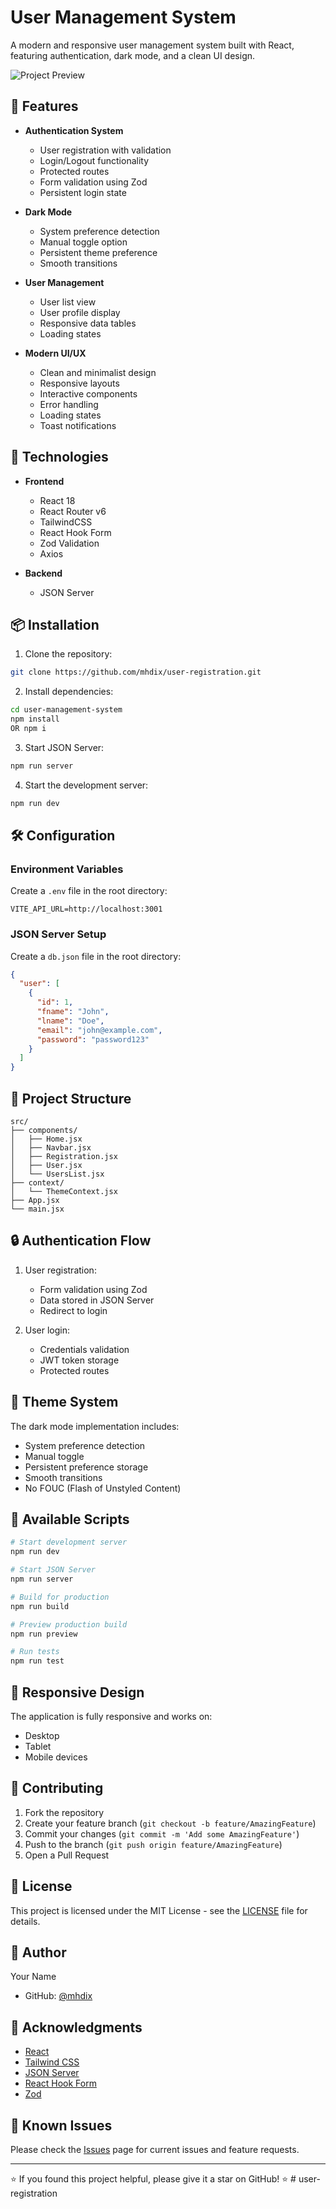 # User Management System

A modern and responsive user management system built with React, featuring authentication, dark mode, and a clean UI design.

![Project Preview](preview.gif)

## 🌟 Features

- **Authentication System**

  - User registration with validation
  - Login/Logout functionality
  - Protected routes
  - Form validation using Zod
  - Persistent login state

- **Dark Mode**

  - System preference detection
  - Manual toggle option
  - Persistent theme preference
  - Smooth transitions

- **User Management**

  - User list view
  - User profile display
  - Responsive data tables
  - Loading states

- **Modern UI/UX**
  - Clean and minimalist design
  - Responsive layouts
  - Interactive components
  - Error handling
  - Loading states
  - Toast notifications

## 🚀 Technologies

- **Frontend**

  - React 18
  - React Router v6
  - TailwindCSS
  - React Hook Form
  - Zod Validation
  - Axios

- **Backend**
  - JSON Server

## 📦 Installation

1. Clone the repository:

```bash
git clone https://github.com/mhdix/user-registration.git
```

2. Install dependencies:

```bash
cd user-management-system
npm install
OR npm i
```

3. Start JSON Server:

```bash
npm run server
```

4. Start the development server:

```bash
npm run dev
```

## 🛠 Configuration

### Environment Variables

Create a `.env` file in the root directory:

```env
VITE_API_URL=http://localhost:3001
```

### JSON Server Setup

Create a `db.json` file in the root directory:

```json
{
  "user": [
    {
      "id": 1,
      "fname": "John",
      "lname": "Doe",
      "email": "john@example.com",
      "password": "password123"
    }
  ]
}
```

## 📁 Project Structure

```
src/
├── components/
│   ├── Home.jsx
│   ├── Navbar.jsx
│   ├── Registration.jsx
│   ├── User.jsx
│   └── UsersList.jsx
├── context/
│   └── ThemeContext.jsx
├── App.jsx
└── main.jsx
```

## 🔒 Authentication Flow

1. User registration:

   - Form validation using Zod
   - Data stored in JSON Server
   - Redirect to login

2. User login:
   - Credentials validation
   - JWT token storage
   - Protected routes

## 🎨 Theme System

The dark mode implementation includes:

- System preference detection
- Manual toggle
- Persistent preference storage
- Smooth transitions
- No FOUC (Flash of Unstyled Content)

## 🔧 Available Scripts

```bash
# Start development server
npm run dev

# Start JSON Server
npm run server

# Build for production
npm run build

# Preview production build
npm run preview

# Run tests
npm run test
```

## 📱 Responsive Design

The application is fully responsive and works on:

- Desktop
- Tablet
- Mobile devices

## 🤝 Contributing

1. Fork the repository
2. Create your feature branch (`git checkout -b feature/AmazingFeature`)
3. Commit your changes (`git commit -m 'Add some AmazingFeature'`)
4. Push to the branch (`git push origin feature/AmazingFeature`)
5. Open a Pull Request

## 📄 License

This project is licensed under the MIT License - see the [LICENSE](LICENSE) file for details.

## 👤 Author

Your Name

- GitHub: [@mhdix](https://github.com/mhdix)

## 🙏 Acknowledgments

- [React](https://reactjs.org/)
- [Tailwind CSS](https://tailwindcss.com/)
- [JSON Server](https://github.com/typicode/json-server)
- [React Hook Form](https://react-hook-form.com/)
- [Zod](https://github.com/colinhacks/zod)

## 🐛 Known Issues

Please check the [Issues](https://github.com/yourusername/user-management-system/issues) page for current issues and feature requests.

---

⭐️ If you found this project helpful, please give it a star on GitHub! ⭐️
#   u s e r - r e g i s t r a t i o n 
 
 
